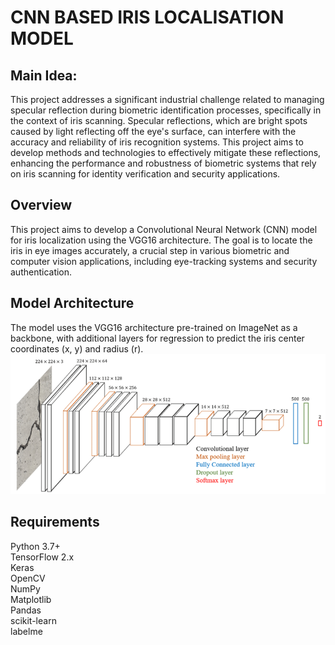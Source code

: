 # CNN BASED IRIS LOCALISATION MODEL

## Main Idea:
This project addresses a significant industrial challenge related to managing specular reflection during biometric identification processes, specifically in the context of iris scanning. Specular reflections, which are bright spots caused by light reflecting off the eye's surface, can interfere with the accuracy and reliability of iris recognition systems. This project aims to develop methods and technologies to effectively mitigate these reflections, enhancing the performance and robustness of biometric systems that rely on iris scanning for identity verification and security applications.

## Overview
This project aims to develop a Convolutional Neural Network (CNN) model for iris localization using the VGG16 architecture. The goal is to locate the iris in eye images accurately, a crucial step in various biometric and computer vision applications, including eye-tracking systems and security authentication.

## Model Architecture
The model uses the VGG16 architecture pre-trained on ImageNet as a backbone, with additional layers for regression to predict the iris center coordinates (x, y) and radius (r).
![Diagram of the Model](VGG16.png)

## Requirements
Python 3.7+<br>
TensorFlow 2.x<br>
Keras<br>
OpenCV<br>
NumPy<br>
Matplotlib<br>
Pandas<br>
scikit-learn<br>
labelme

